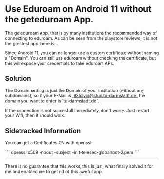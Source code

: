 # Use Eduroam on Android 11 without the geteduroam App.

The geteduroam App, that is by many institutions the recommended way of connecting to eduroam. As can be seen from the playstore reviews, it is not the greatest app there is...

Since Android 11, you can no longer use a custom certificate without naming a "Domain". You can still use eduroam without checking the certificate, but this will expose your credentials to fake eduroam APs.

## Solution

The Domain setting is just the Domain of your institution (without any subdomains), so if your E-Mail is ˋjl35byci@stud.tu-darmstadt.deˋ the domain you want to enter is ˋtu-darmstadt.deˋ.

If the connection is not succesfull immediately, don't worry. Just restart your Wifi, then it should work.

## Sidetracked Information

You can get a Certificates CN with openssl:

ˋˋˋ
openssl x509 -noout -subject -in t-telesec-globalroot-2.pem
ˋˋˋ

---

There is no guarantee that this works, this is just, what finally solved it for me and enabled me to get rid of this aweful app.